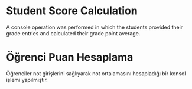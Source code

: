 # Student Score Calculation
A console operation was performed in which the students provided their grade entries and calculated their grade point average.

# Öğrenci Puan Hesaplama
Öğrenciler not girişlerini sağlıyarak not ortalamasını hesapladığı bir konsol işlemi yapılmıştır.
